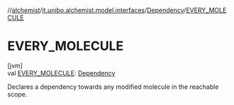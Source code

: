 //[alchemist](../../../index.md)/[it.unibo.alchemist.model.interfaces](../index.md)/[Dependency](index.md)/[EVERY_MOLECULE](-e-v-e-r-y_-m-o-l-e-c-u-l-e.md)

# EVERY_MOLECULE

[jvm]\
val [EVERY_MOLECULE](-e-v-e-r-y_-m-o-l-e-c-u-l-e.md): [Dependency](index.md)

Declares a dependency towards any modified molecule in the reachable scope.
